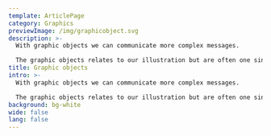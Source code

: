 ```yaml
---
template: ArticlePage
category: Graphics
previewImage: /img/graphicobject.svg
description: >-
  With graphic objects we can communicate more complex messages.

  The graphic objects relates to our illustration but are often one single object. We use these objects to communicate our different products and services. We can explain events, situations and evironments.
title: Graphic objects
intro: >-
  With graphic objects we can communicate more complex messages.

  The graphic objects relates to our illustration but are often one single object. We use these objects to communicate our different products and services. We can explain events, situations and evironments.
background: bg-white
wide: false
lang: false
---
```

